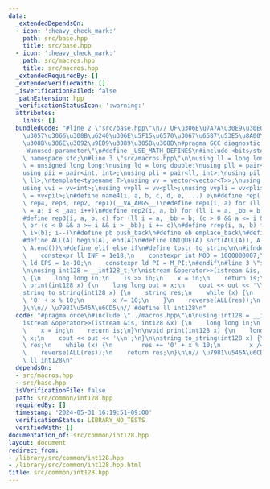 ```yaml
---
data:
  _extendedDependsOn:
  - icon: ':heavy_check_mark:'
    path: src/base.hpp
    title: src/base.hpp
  - icon: ':heavy_check_mark:'
    path: src/macros.hpp
    title: src/macros.hpp
  _extendedRequiredBy: []
  _extendedVerifiedWith: []
  _isVerificationFailed: false
  _pathExtension: hpp
  _verificationStatusIcon: ':warning:'
  attributes:
    links: []
  bundledCode: "#line 2 \"src/base.hpp\"\n// UF\u306E\u7A7A\u30E9\u30E0\u30C0\u6E21\
    \u3057\u3066\u308B\u6240\u306E\u5F15\u6570\u3067\u6587\u53E5\u8A00\u308F\u308C\
    \u308B\u306E\u3092\u9ED9\u3089\u305B\u308B\n#pragma GCC diagnostic ignored \"\
    -Wunused-parameter\"\n#define _USE_MATH_DEFINES\n#include <bits/stdc++.h>\nusing\
    \ namespace std;\n#line 3 \"src/macros.hpp\"\n\nusing ll = long long;\nusing ull\
    \ = unsigned long long;\nusing ld = long double;\nusing pll = pair<ll, ll>;\n\
    using pii = pair<int, int>;\nusing pli = pair<ll, int>;\nusing pil = pair<int,\
    \ ll>;\ntemplate<typename T>\nusing vv = vector<vector<T>>;\nusing vvl = vv<ll>;\n\
    using vvi = vv<int>;\nusing vvpll = vv<pll>;\nusing vvpli = vv<pli>;\nusing vvpil\
    \ = vv<pil>;\n#define name4(i, a, b, c, d, e, ...) e\n#define rep(...) name4(__VA_ARGS__,\
    \ rep4, rep3, rep2, rep1)(__VA_ARGS__)\n#define rep1(i, a) for (ll i = 0, _aa\
    \ = a; i < _aa; i++)\n#define rep2(i, a, b) for (ll i = a, _bb = b; i < _bb; i++)\n\
    #define rep3(i, a, b, c) for (ll i = a, _bb = b; (c > 0 && a <= i && i < _bb)\
    \ or (c < 0 && a >= i && i > _bb); i += c)\n#define rrep(i, a, b) for (ll i=(a);\
    \ i>(b); i--)\n#define pb push_back\n#define eb emplace_back\n#define mkp make_pair\n\
    #define ALL(A) begin(A), end(A)\n#define UNIQUE(A) sort(ALL(A)), A.erase(unique(ALL(A)),\
    \ A.end())\n#define elif else if\n#define tostr to_string\n\n#ifndef CONSTANTS\n\
    \    constexpr ll INF = 1e18;\n    constexpr int MOD = 1000000007;\n    constexpr\
    \ ld EPS = 1e-10;\n    constexpr ld PI = M_PI;\n#endif\n#line 3 \"src/common/int128.hpp\"\
    \n\nusing int128 = __int128_t;\n\nistream &operator>>(istream &is, int128 &x)\
    \ {\n    long long in;\n    is >> in;\n    x = in;\n    return is;\n}\n\nvoid\
    \ print(int128 x) {\n    long long out = x;\n    cout << out << '\\n';\n}\n\n\
    string to_string(int128 x) {\n    string res;\n    while (x) {\n        res +=\
    \ '0' + x % 10;\n        x /= 10;\n    }\n    reverse(ALL(res));\n    return res;\n\
    }\n\n// \u7981\u546A\u6CD5\n// #define ll int128\n"
  code: "#pragma once\n#include \"../macros.hpp\"\n\nusing int128 = __int128_t;\n\n\
    istream &operator>>(istream &is, int128 &x) {\n    long long in;\n    is >> in;\n\
    \    x = in;\n    return is;\n}\n\nvoid print(int128 x) {\n    long long out =\
    \ x;\n    cout << out << '\\n';\n}\n\nstring to_string(int128 x) {\n    string\
    \ res;\n    while (x) {\n        res += '0' + x % 10;\n        x /= 10;\n    }\n\
    \    reverse(ALL(res));\n    return res;\n}\n\n// \u7981\u546A\u6CD5\n// #define\
    \ ll int128\n"
  dependsOn:
  - src/macros.hpp
  - src/base.hpp
  isVerificationFile: false
  path: src/common/int128.hpp
  requiredBy: []
  timestamp: '2024-05-31 16:19:51+09:00'
  verificationStatus: LIBRARY_NO_TESTS
  verifiedWith: []
documentation_of: src/common/int128.hpp
layout: document
redirect_from:
- /library/src/common/int128.hpp
- /library/src/common/int128.hpp.html
title: src/common/int128.hpp
---
```

